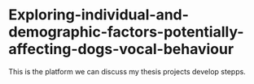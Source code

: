 # Exploring-individual-and-demographic-factors-potentially-affecting-dogs-vocal-behaviour
This is the platform we can discuss my thesis projects develop stepps.  

